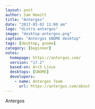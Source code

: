 ```yaml
---
layout: post
author: Sam Hewitt
title: "Antergos"
date: "2017-03-02 11:00 am"
logo: "distro-antergos"
image: "desktop-antergos.png"
caption: "Antergos GNOME desktop"
tags: [desktop, gnome]
category: [beginner]
notes:
  homepage: https://antergos.com/
  version: "17.2"
  based-on: Arch Linux
  desktops: [GNOME]
  developers:
    - name: Antergos Team
      url: https://antergos.com/about
---
```


Antergos